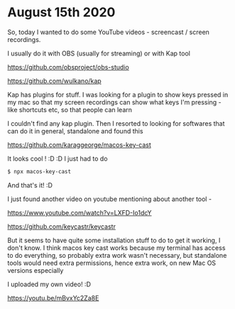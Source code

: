 # August 15th 2020

So, today I wanted to do some YouTube
videos - screencast / screen recordings.

I usually do it with OBS (usually for streaming)
or with Kap tool

https://github.com/obsproject/obs-studio

https://github.com/wulkano/kap

Kap has plugins for stuff. I was looking for a plugin
to show keys pressed in my mac so that my screen
recordings can show what keys I'm pressing - like
shortcuts etc, so that people can learn

I couldn't find any kap plugin. Then I resorted to
looking for softwares that can do it in general,
standalone and found this

https://github.com/karaggeorge/macos-key-cast

It looks cool ! :D :D I just had to do

```bash
$ npx macos-key-cast
```

And that's it! :D

I just found another video on youtube mentioning
about another tool - 

https://www.youtube.com/watch?v=LXFD-Io1dcY

https://github.com/keycastr/keycastr

But it seems to have quite some installation stuff
to do to get it working, I don't know. I think
macos key cast works because my terminal has
access to do everything, so probably extra work
wasn't necessary, but standalone tools would
need extra permissions, hence extra work, on
new Mac OS versions especially

I uploaded my own video! :D

https://youtu.be/mBvxYc2Za8E


